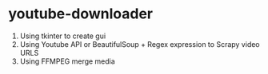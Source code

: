 # youtube-downloader

1.  Using tkinter to create gui
2.  Using Youtube API or BeautifulSoup + Regex expression to Scrapy video URLS 
3.  Using FFMPEG merge media
